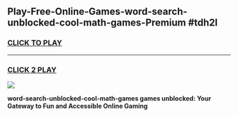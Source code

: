 
## Play-Free-Online-Games-word-search-unblocked-cool-math-games-Premium #tdh2l
<h3>
<a href="https://premium.freeplayer.one?title=word-search-unblocked-cool-math-games&ref=8M">CLICK TO PLAY</a></h3>
<hr>

<h3>
<a href="https://premium.freeplayer.one?title=word-search-unblocked-cool-math-games&ref=8M">CLICK 2 PLAY</a>
  
</h3>

<a href="https://premium.freeplayer.one?title=word-search-unblocked-cool-math-games&ref=8M"><img src="https://clearcache.store/games.png"></a>


**word-search-unblocked-cool-math-games games unblocked: Your Gateway to Fun and Accessible Online Gaming**
